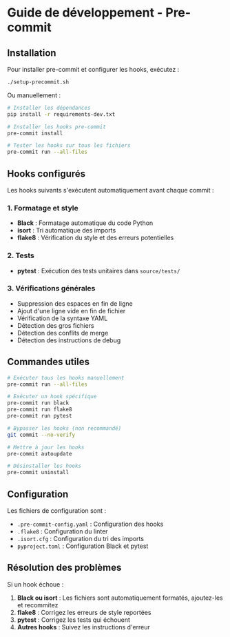 # Guide de développement - Pre-commit

## Installation

Pour installer pre-commit et configurer les hooks, exécutez :

```bash
./setup-precommit.sh
```

Ou manuellement :

```bash
# Installer les dépendances
pip install -r requirements-dev.txt

# Installer les hooks pre-commit
pre-commit install

# Tester les hooks sur tous les fichiers
pre-commit run --all-files
```

## Hooks configurés

Les hooks suivants s'exécutent automatiquement avant chaque commit :

### 1. Formatage et style
- **Black** : Formatage automatique du code Python
- **isort** : Tri automatique des imports
- **flake8** : Vérification du style et des erreurs potentielles

### 2. Tests
- **pytest** : Exécution des tests unitaires dans `source/tests/`

### 3. Vérifications générales
- Suppression des espaces en fin de ligne
- Ajout d'une ligne vide en fin de fichier
- Vérification de la syntaxe YAML
- Détection des gros fichiers
- Détection des conflits de merge
- Détection des instructions de debug

## Commandes utiles

```bash
# Exécuter tous les hooks manuellement
pre-commit run --all-files

# Exécuter un hook spécifique
pre-commit run black
pre-commit run flake8
pre-commit run pytest

# Bypasser les hooks (non recommandé)
git commit --no-verify

# Mettre à jour les hooks
pre-commit autoupdate

# Désinstaller les hooks
pre-commit uninstall
```

## Configuration

Les fichiers de configuration sont :
- `.pre-commit-config.yaml` : Configuration des hooks
- `.flake8` : Configuration du linter
- `.isort.cfg` : Configuration du tri des imports
- `pyproject.toml` : Configuration Black et pytest

## Résolution des problèmes

Si un hook échoue :

1. **Black ou isort** : Les fichiers sont automatiquement formatés, ajoutez-les et recommitez
2. **flake8** : Corrigez les erreurs de style reportées
3. **pytest** : Corrigez les tests qui échouent
4. **Autres hooks** : Suivez les instructions d'erreur
